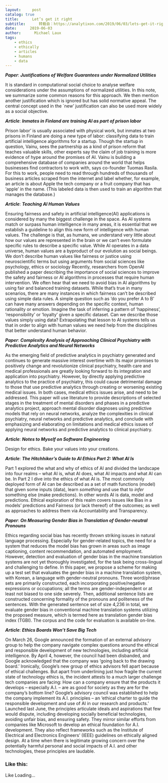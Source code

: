 ```yaml
---
layout:     post
catalog: true
title:      Let’s get it right
subtitle:      转载自：https://analytixon.com/2019/06/03/lets-get-it-right-38/
date:      2019-06-03
author:      Michael Laux
tags:
    - ethics
    - ethically
    - articles
    - humans
    - data
---
```


***Paper***: ***Justifications of Welfare Guarantees under Normalized Utilities***

It is standard in computational social choice to analyse welfare considerations under the assumptions of normalized utilities. In this note, we summarize some common reasons for this approach. We then mention another justification which is ignored but has solid normative appeal. The central concept used in the `new’ justification can also be used more widely as a social objective.

***Article***: ***Inmates in Finland are training AI as part of prison labor***

Prison labor’ is usually associated with physical work, but inmates at two prisons in Finland are doing a new type of labor: classifying data to train artificial intelligence algorithms for a startup. Though the startup in question, Vainu, sees the partnership as a kind of prison reform that teaches valuable skills, other experts say the claim of job training is more evidence of hype around the promises of AI. Vainu is building a comprehensive database of companies around the world that helps businesses find contractors to work with, says co-founder Tuomas Rasila. For this to work, people need to read through hundreds of thousands of business articles scraped from the internet and label whether, for example, an article is about Apple the tech company or a fruit company that has ‘apple’ in the name. (This labeled data is then used to train an algorithm that manages the database.)

***Article***: ***Teaching AI Human Values***

Ensuring fairness and safety in artificial intelligence(AI) applications is considered by many the biggest challenge in the space. As AI systems match or surpass human intelligence in many areas, it is essential that we establish a guideline to align this new form of intelligence with human values. The challenge is that, as humans, we understand very little about how our values are represented in the brain or we can’t even formulate specific rules to describe a specific value. While AI operates in a data universe, human values are a byproduct of our evolution as social beings. We don’t describe human values like fairness or justice using neuroscientific terms but using arguments from social sciences like psychology, ethics or sociology Recently, researchers from OpenAI published a paper describing the importance of social sciences to improve the safety and fairness or AI algorithms in processes that require human intervention. We often hear that we need to avoid bias in AI algorithms by using fair and balanced training datasets. While that’s true in many scenarios, there are many instances in which fairness can’t be described using simple data rules. A simple question such as ‘do you prefer A to B’ can have many answers depending on the specific context, human rationality or emotion. Imagine the task of inferring a pattern of ‘happiness’, ‘responsibility’ or ‘loyalty’ given a specific dataset. Can we describe those values simply using data? Extrapolating that lesson to AI systems tells us that in order to align with human values we need help from the disciplines that better understand human behavior.

***Paper***: ***Complexity Analysis of Approaching Clinical Psychiatry with Predictive Analytics and Neural Networks***

As the emerging field of predictive analytics in psychiatry generated and continues to generate massive interest overtime with its major promises to positively change and revolutionize clinical psychiatry, health care and medical professionals are greatly looking forward to its integration and application into psychiatry. However, by directly applying predictive analytics to the practice of psychiatry, this could cause detrimental damage to those that use predictive analytics through creating or worsening existing medical issues. In both cases, medical ethics issues arise, and need to be addressed. This paper will use literature to provide descriptions of selected stages in the treatment of mental disorders and phases in a predictive analytics project, approach mental disorder diagnoses using predictive models that rely on neural networks, analyze the complexities in clinical psychiatry, neural networks and predictive analytics, and conclude with emphasizing and elaborating on limitations and medical ethics issues of applying neural networks and predictive analytics to clinical psychiatry.

***Article***: ***Notes to Myself on Software Engineering***

Design for ethics. Bake your values into your creations.

***Article***: ***The Hitchhiker’s Guide to AI Ethics Part 2: What AI Is***

Part 1 explored the what and why of ethics of AI and divided the landscape into four realms – what AI is, what AI does, what AI impacts and what AI can be. In Part 2 I dive into the ethics of what AI is. The most commonly deployed form of AI can be described as a set of math functions (model) that given some inputs (data), learn *something* and use that to *infer* something else (make predictions). In other words AI is data, model and predictions. Ethical exploration of this realm covers issues like Bias in a models’ predictions and Fairness (or lack thereof) of the outcomes; as well as approaches to address them via Accountability and Transparency.

***Paper***: ***On Measuring Gender Bias in Translation of Gender-neutral Pronouns***

Ethics regarding social bias has recently thrown striking issues in natural language processing. Especially for gender-related topics, the need for a system that reduces the model bias has grown in areas such as image captioning, content recommendation, and automated employment. However, detection and evaluation of gender bias in the machine translation systems are not yet thoroughly investigated, for the task being cross-lingual and challenging to define. In this paper, we propose a scheme for making up a test set that evaluates the gender bias in a machine translation system, with Korean, a language with gender-neutral pronouns. Three word/phrase sets are primarily constructed, each incorporating positive/negative expressions or occupations; all the terms are gender-independent or at least not biased to one side severely. Then, additional sentence lists are constructed concerning formality of the pronouns and politeness of the sentences. With the generated sentence set of size 4,236 in total, we evaluate gender bias in conventional machine translation systems utilizing the proposed measure, which is termed here as translation gender bias index (TGBI). The corpus and the code for evaluation is available on-line.

***Article***: ***Ethics Boards Won’t Save Big Tech***

On March 26, Google announced the formation of an external advisory group to help the company navigate complex questions around the ethical and responsible development of new technologies, including artificial intelligence. By April 4, however, the council had been disbanded, and Google acknowledged that the company was ‘going back to the drawing board.’ Ironically, Google’s new group of ethics advisors fell apart because of ethical challenges. But apart from underlining just how fragile the current state of technology ethics is, the incident attests to a much larger challenge tech companies are facing: How can a company ensure that the products it develops – especially A.I. – are as good for society as they are for the company’s bottom line? Google’s advisory council was established to help the company implement its A.I. principles – an ‘ethical charter to guide the responsible development and use of AI in our research and products.’ Launched last June, the principles articulate ideals and aspirations that few would dispute, including developing socially beneficial technologies, avoiding unfair bias, and ensuring safety. They mirror similar efforts from companies like Microsoft to develop an ethical foundation for A.I. development. They also reflect frameworks such as the Institute of Electrical and Electronics Engineers’ (IEEE) guidelines on ethically aligned design. At a time when there is legitimate growing concern over the potentially harmful personal and social impacts of A.I. and other technologies, these principles are laudable.

### Like this:

Like Loading...
